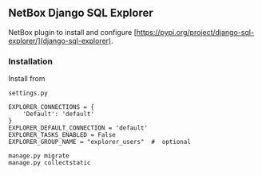 ## NetBox Django SQL Explorer

NetBox plugin to install and configure [https://pypi.org/project/django-sql-explorer/](django-sql-explorer).

### Installation

Install from <TBC>

`settings.py`

```
EXPLORER_CONNECTIONS = {
    'Default': 'default'
}
EXPLORER_DEFAULT_CONNECTION = 'default'
EXPLORER_TASKS_ENABLED = False
EXPLORER_GROUP_NAME = "explorer_users"  #  optional

```

```
manage.py migrate
manage.py collectstatic
```

